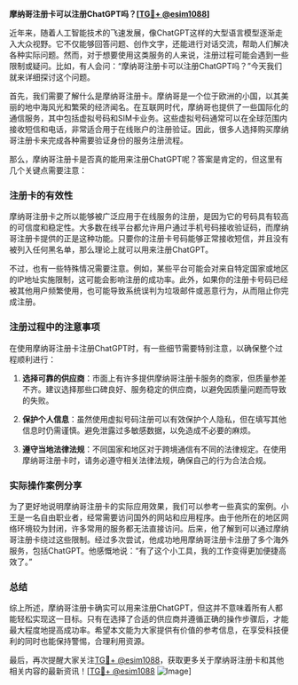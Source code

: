 **摩纳哥注册卡可以注册ChatGPT吗？[[TG💪+ @esim1088](https://t.me/s/esim1088)]**

近年来，随着人工智能技术的飞速发展，像ChatGPT这样的大型语言模型逐渐走入大众视野。它不仅能够回答问题、创作文字，还能进行对话交流，帮助人们解决各种实际问题。然而，对于想要使用这类服务的人来说，注册过程可能会遇到一些限制或疑问。比如，有人会问：“摩纳哥注册卡可以注册ChatGPT吗？”今天我们就来详细探讨这个问题。

首先，我们需要了解什么是摩纳哥注册卡。摩纳哥是一个位于欧洲的小国，以其美丽的地中海风光和繁荣的经济闻名。在互联网时代，摩纳哥也提供了一些国际化的通信服务，其中包括虚拟号码和SIM卡业务。这些虚拟号码通常可以在全球范围内接收短信和电话，非常适合用于在线账户的注册验证。因此，很多人选择购买摩纳哥注册卡来完成各种需要验证身份的服务注册流程。

那么，摩纳哥注册卡是否真的能用来注册ChatGPT呢？答案是肯定的，但这里有几个关键点需要注意：

### 注册卡的有效性

摩纳哥注册卡之所以能够被广泛应用于在线服务的注册，是因为它的号码具有较高的可信度和稳定性。大多数在线平台都允许用户通过手机号码接收验证码，而摩纳哥注册卡提供的正是这种功能。只要你的注册卡号码能够正常接收短信，并且没有被列入任何黑名单，那么理论上就可以用来注册ChatGPT。

不过，也有一些特殊情况需要注意。例如，某些平台可能会对来自特定国家或地区的IP地址实施限制，这可能会影响注册的成功率。此外，如果你的注册卡号码已经被其他用户频繁使用，也可能导致系统误判为垃圾邮件或恶意行为，从而阻止你完成注册。

### 注册过程中的注意事项

在使用摩纳哥注册卡注册ChatGPT时，有一些细节需要特别注意，以确保整个过程顺利进行：

1. **选择可靠的供应商**：市面上有许多提供摩纳哥注册卡服务的商家，但质量参差不齐。建议选择那些口碑良好、服务稳定的供应商，以避免因质量问题而导致的失败。
   
2. **保护个人信息**：虽然使用虚拟号码注册可以有效保护个人隐私，但在填写其他信息时仍需谨慎。避免泄露过多敏感数据，以免造成不必要的麻烦。

3. **遵守当地法律法规**：不同国家和地区对于跨境通信有不同的法律规定。在使用摩纳哥注册卡时，请务必遵守相关法律法规，确保自己的行为合法合规。

### 实际操作案例分享

为了更好地说明摩纳哥注册卡的实际应用效果，我们可以参考一些真实的案例。小王是一名自由职业者，经常需要访问国外的网站和应用程序。由于他所在的地区网络环境较为封闭，许多常用的服务都无法直接访问。后来，他了解到可以通过摩纳哥注册卡绕过这些限制。经过多次尝试，他成功地用摩纳哥注册卡注册了多个海外服务，包括ChatGPT。他感慨地说：“有了这个小工具，我的工作变得更加便捷高效了。”

### 总结

综上所述，摩纳哥注册卡确实可以用来注册ChatGPT，但这并不意味着所有人都能轻松实现这一目标。只有在选择了合适的供应商并遵循正确的操作步骤后，才能最大程度地提高成功率。希望本文能为大家提供有价值的参考信息，在享受科技便利的同时也能保持警惕，合理利用资源。

最后，再次提醒大家关注[TG💪+ @esim1088](https://t.me/s/esim1088)，获取更多关于摩纳哥注册卡和其他相关内容的最新资讯！[[TG💪+ @esim1088](https://t.me/s/esim1088) ![Image](https://i.postimg.cc/4NQfJmqS/Snipaste-2025-05-13-00-14-12.png)]